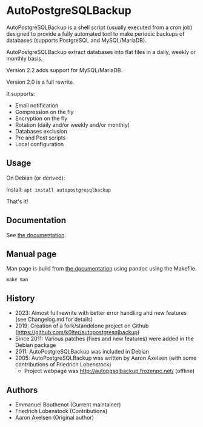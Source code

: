 # AutoPostgreSQLBackup

AutoPostgreSQLBackup is a shell script (usually executed from a cron job) designed to provide a fully automated tool to make periodic backups of databases (supports PostgreSQL and MySQL/MariaDB).

AutoPostgreSQLBackup extract databases into flat files in a daily, weekly or monthly basis.

Version 2.2 adds support for MySQL/MariaDB.

Version 2.0 is a full rewrite.

It supports:
 * Email notification
 * Compression on the fly
 * Encryption on the fly
 * Rotation (daily and/or weekly and/or monthly)
 * Databases exclusion
 * Pre and Post scripts
 * Local configuration

## Usage

On Debian (or derived):

Install: `apt install autopostgresqlbackup`

That's it!

## Documentation

See [the documentation](/Documentation.md).

## Manual page

Man page is build from [the documentation](/Documentation.md) using pandoc using the Makefile.

`make man`

## History

 * 2023: Almost full rewrite with better error handling and new features (see Changelog.md for details)
 * 2019: Creation of a fork/standelone project on Github (https://github.com/k0lter/autopostgresqlbackup)
 * Since 2011: Various patches (fixes and new features) were added in the Debian package
 * 2011: AutoPostgreSQLBackup was included in Debian
 * 2005: AutoPostgreSQLBackup was written by Aaron Axelsen (with some contributions of Friedrich Lobenstock)
   * Project webpage was http://autopgsqlbackup.frozenpc.net/ (offline)

## Authors

 * Emmanuel Bouthenot (Current maintainer)
 * Friedrich Lobenstock (Contributions)
 * Aaron Axelsen (Original author)
